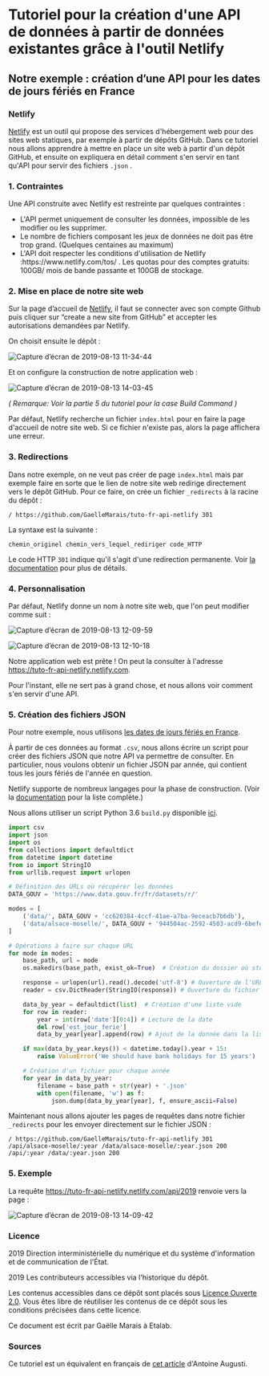 # Tutoriel pour la création d'une API de données à partir de données existantes grâce à l'outil Netlify
## Notre exemple : création d’une API pour les dates de jours fériés en France



### Netlify
[Netlify](https://www.netlify.com/) est un outil qui propose des services d'hébergement web pour des sites web statiques, par exemple à partir de dépôts GitHub.
Dans ce tutoriel nous allons apprendre à mettre en place un site web à partir d'un dépôt GitHub, et ensuite on expliquera en détail comment s'en servir en tant qu'API pour servir des fichiers `.json` .


### 1. Contraintes
Une API construite avec Netlify est restreinte par quelques contraintes :
<ul>
<li> L'API permet uniquement de consulter les données, impossible de les modifier ou les supprimer.
<li> Le nombre de fichiers composant les jeux de données ne doit pas être trop grand. (Quelques centaines au maximum)
<li> L'API doit respecter les conditions d'utilisation de Netlify :https://www.netlify.com/tos/ . Les quotas pour des comptes gratuits: 100GB/ mois de bande passante et 100GB de stockage.
</ul>

### 2. Mise en place de notre site web

Sur la page d’accueil de [Netlify](https://www.netlify.com/), il faut se connecter avec son compte Github puis cliquer sur “create a new site from GitHub” et accepter les autorisations demandées par Netlify.

On choisit ensuite le dépôt  :

![Capture d’écran de 2019-08-13 11-34-44](https://user-images.githubusercontent.com/14167172/62934329-9276a700-bdc4-11e9-9914-6008ee4d144c.png)

Et on configure la construction de notre application web :

![Capture d’écran de 2019-08-13 14-03-45](https://user-images.githubusercontent.com/14167172/62940164-44b56b00-bdd3-11e9-8dd0-558f13dd311d.png)

*( Remarque: Voir la partie 5 du tutoriel pour la case Build Command )*

Par défaut, Netlify recherche un fichier `index.html` pour en faire la page d'accueil de notre site web. Si ce fichier n'existe pas, alors la page affichera une erreur.

### 3. Redirections

Dans notre exemple, on ne veut pas créer de page `index.html` mais par exemple faire en sorte que le lien de notre site web redirige directement vers le dépôt GitHub.
Pour ce faire, on crée un fichier `_redirects` à la racine du dépôt :
```
/ https://github.com/GaelleMarais/tuto-fr-api-netlify 301
```

La syntaxe est la suivante :
```
chemin_originel chemin_vers_lequel_rediriger code_HTTP
```

Le code HTTP `301` indique qu'il s'agit d'une redirection permanente. Voir [la documentation](https://www.netlify.com/docs/redirects/) pour plus de détails.


### 4. Personnalisation

Par défaut, Netlify donne un nom à notre site web, que l'on peut modifier comme suit :

![Capture d’écran de 2019-08-13 12-09-59](https://user-images.githubusercontent.com/14167172/62934536-1597fd00-bdc5-11e9-918b-a44fe1e8565e.png)

![Capture d’écran de 2019-08-13 12-10-18](https://user-images.githubusercontent.com/14167172/62934540-1761c080-bdc5-11e9-9ff6-ed594c06795a.png)

Notre application web est prête ! On peut la consulter à l'adresse https://tuto-fr-api-netlify.netlify.com.

Pour l'instant, elle ne sert pas à grand chose, et nous allons voir comment s'en servir d'une API.


### 5. Création des fichiers JSON

Pour notre exemple, nous utilisons [les dates de jours fériés en France](https://www.data.gouv.fr/fr/datasets/jours-feries-en-france/).

À partir de ces données au format `.csv`, nous allons écrire un script pour créer des fichiers JSON que notre API va permettre de consulter. En particulier, nous voulons obtenir un fichier JSON par année, qui contient tous les jours fériés de l'année en question.

Netlify supporte de nombreux langages pour la phase de construction. (Voir la [documentation](https://www.netlify.com/docs/build-settings/) pour la liste complète.)

Nous allons utiliser un script Python 3.6 `build.py` disponible [ici](https://github.com/AntoineAugusti/api-jours-feries-france/blob/master/build.py).
```python
import csv
import json
import os
from collections import defaultdict
from datetime import datetime
from io import StringIO
from urllib.request import urlopen

# Définition des URLs où récupérer les données
DATA_GOUV = 'https://www.data.gouv.fr/fr/datasets/r/'

modes = [
    ('data/', DATA_GOUV + 'cc620384-4ccf-41ae-a7ba-9eceacb7b6db'),
    ('data/alsace-moselle/', DATA_GOUV + '944504ac-2592-4503-acd9-6befe8942ae2'),
]

# Opérations à faire sur chaque URL
for mode in modes:
    base_path, url = mode
    os.makedirs(base_path, exist_ok=True)  # Création du dossier où stocker les fichiers .json

    response = urlopen(url).read().decode('utf-8') # Ouverture de l'URL qui contient le csv
    reader = csv.DictReader(StringIO(response)) # Ouverture du fichier .csv obtenu

    data_by_year = defaultdict(list)  # Création d'une liste vide
    for row in reader:
        year = int(row['date'][0:4]) # Lecture de la date
        del row['est_jour_ferie']
        data_by_year[year].append(row) # Ajout de la donnée dans la liste

    if max(data_by_year.keys()) < datetime.today().year + 15:
        raise ValueError('We should have bank holidays for 15 years')

    # Création d'un fichier pour chaque année
    for year in data_by_year:
        filename = base_path + str(year) + '.json'
        with open(filename, 'w') as f:
            json.dump(data_by_year[year], f, ensure_ascii=False)

```

Maintenant nous allons ajouter les pages de requêtes dans notre fichier `_redirects` pour les envoyer directement sur le fichier JSON :

```
/ https://github.com/GaelleMarais/tuto-fr-api-netlify 301
/api/alsace-moselle/:year /data/alsace-moselle/:year.json 200
/api/:year /data/:year.json 200
```

### 5. Exemple

La requête https://tuto-fr-api-netlify.netlify.com/api/2019 renvoie vers la page :


![Capture d’écran de 2019-08-13 14-09-42](https://user-images.githubusercontent.com/14167172/62940558-24d27700-bdd4-11e9-94fa-c821b2be227c.png)



### Licence

2019 Direction interministérielle du numérique et du système
d'information et de communication de l'État. <br/>

2019 Les contributeurs accessibles via l'historique du dépôt. <br/>

Les contenus accessibles dans ce dépôt sont placés sous [Licence
Ouverte 2.0](LO.md).  Vous êtes libre de réutiliser les contenus de ce dépôt
sous les conditions précisées dans cette licence. </br>

Ce document est écrit par Gaëlle Marais à Etalab.

### Sources

Ce tutoriel est un équivalent en français de [cet article](https://blog.antoine-augusti.fr/2019/01/serving-a-json-rest-api-without-infrastructure-thanks-to-netlify/) d'Antoine Augusti.
